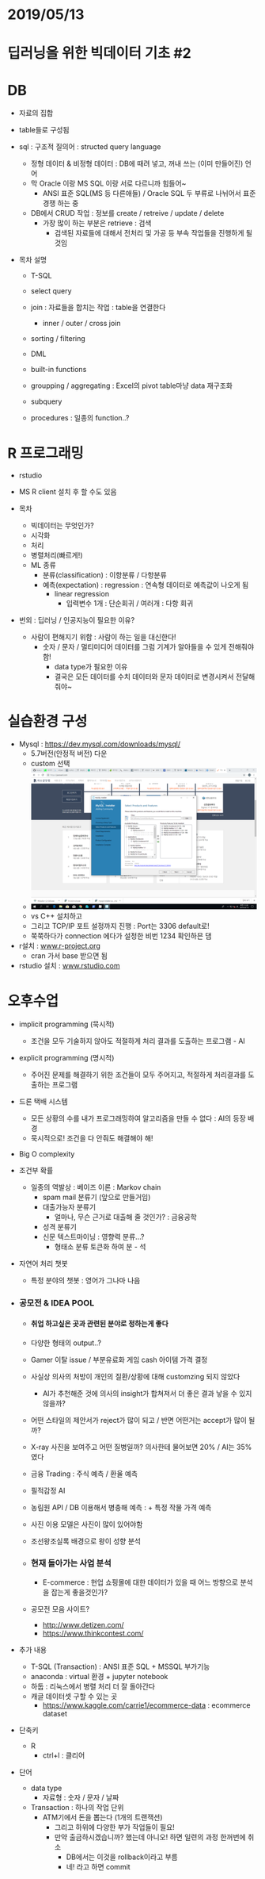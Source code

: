 # 2019/05/13

# 딥러닝을 위한 빅데이터 기초 #2

# DB

- 자료의 집합

- table들로 구성됨

- sql : 구조적 질의어 : structed query language

  - 정형 데이터 & 비정형 데이터 : DB에 때려 넣고, 꺼내 쓰는 (이미 만들어진) 언어
  - 막 Oracle 이랑 MS SQL 이랑 서로 다르니까 힘들어~
    - ANSI 표준 SQL(MS 등 다른애들) / Oracle SQL 두 부류로 나뉘어서 표준경쟁 하는 중
  - DB에서 CRUD 작업 : 정보를 create / retreive / update / delete
    - 가장 많이 하는 부분은 retrieve : 검색
      - 검색된 자료들에 대해서 전처리 및 가공 등 부속 작업들을 진행하게 될 것임

  

- 목차 설명

  - T-SQL

  - select query

  - join : 자료들을 합치는 작업 : table을 연결한다

    - inner / outer / cross join

  - sorting / filtering

  - DML

  - built-in functions

  - groupping / aggregating : Excel의 pivot table마냥 data 재구조화

  - subquery

  - procedures : 일종의 function..? 

    

# R 프로그래밍

- rstudio
- MS R client 설치 후 할 수도 있음
- 목차
  - 빅데이터는 무엇인가?
  - 시각화
  - 처리
  - 병렬처리(빠르게!)
  - ML 종류
    - 분류(classification) : 이항분류 / 다항분류
    - 예측(expectation) : regression : 연속형 데이터로 예측값이 나오게 됨
      - linear regression
        - 입력변수 1개 : 단순회귀 / 여러개 : 다항 회귀



- 번외 : 딥러닝 / 인공지능이 필요한 이유?
  - 사람이 편해지기 위함 : 사람이 하는 일을 대신한다!
    - 숫자 / 문자 / 멀티미디어 데이터를 그럼 기계가 알아들을 수 있게 전해줘야 함!
      - data type가 필요한 이유
      - 결국은 모든 데이터를 수치 데이터와 문자 데이터로 변경시켜서 전달해줘야~



# 실습환경 구성

- Mysql : <https://dev.mysql.com/downloads/mysql/>
  - 5.7버전(안정적 버전) 다운
  - custom 선택
  - ![1557714389618](1557714389618.png)
  - vs C++ 설치하고
  - 그리고 TCP/IP 포트 설정까지 진행 : Port는 3306 default로!
  - 쭉쭉하다가 connection 에다가 설정한 비번 1234 확인하믄 댐
- r설치 : www.r-project.org
  - cran 가서 base 받으면 됨
- rstudio 설치 : www.rstudio.com



# 오후수업

- implicit programming (묵시적)

  - 조건을 모두 기술하지 않아도 적절하게 처리 결과를 도출하는 프로그램 - AI

- explicit programming (명시적)

  - 주어진 문제를 해결하기 위한 조건들이 모두 주어지고, 적절하게 처리결과를 도출하는 프로그램

- 드론 택배 시스템

  - 모든 상황의 수를 내가 프로그래밍하여 알고리즘을 만들 수 없다 : AI의 등장 배경
  - 묵시적으로! 조건을 다 안줘도 해결해야 해!

- Big O complexity

- 조건부 확률

  - 일종의 역발상 : 베이즈 이론 : Markov chain
    - spam mail 분류기 (앞으로 만들거임)
    - 대출가능자 분류기
      - 얼마나, 무슨 근거로 대출해 줄 것인가? : 금융공학
    - 성격 분류기
    - 신문 텍스트마이닝 : 영향력 분류...?
      - 형태소 분류 토큰화 하여 분 - 석

- 자연어 처리 챗봇

  - 특정 분야의 챗봇 : 영어가 그나마 나음

- ### 공모전 & IDEA POOL

  - #### 취업 하고싶은 곳과 관련된 분야로 정하는게 좋다

  - 다양한 형태의 output..?

  - Gamer 이탈 issue / 부분유료화 게임 cash 아이템 가격 결정

  - 사실상 의사의 처방이 개인의 질환/상황에 대해 customzing 되지 않았다

    - AI가 추천해준 것에 의사의 insight가 합쳐져서 더 좋은 결과 낳을 수 있지 않을까?

  - 어떤 스타일의 제안서가 reject가 많이 되고 / 반면 어떤거는 accept가 많이 될까?

  - X-ray 사진을 보여주고 어떤 질병일까? 의사한테 물어보면 20% / AI는 35%였다

  - 금융 Trading : 주식 예측 / 환율 예측

  - 필적감정 AI

  - 농림원 API / DB 이용해서 병충해 예측 : + 특정 작물 가격 예측

  - 사진 이용 모델은 사진이 많이 있어야함

  - 조선왕조실록 배경으로 왕이 성향 분석

  - ### 현재 돌아가는 사업 분석

    - E-commerce : 현업 쇼핑몰에 대한 데이터가 있을 때 어느 방향으로 분석을 잡는게 좋을것인가?

  - 공모전 모음 사이트?

    - <http://www.detizen.com/>
    - <https://www.thinkcontest.com/>



- 추가 내용
  - T-SQL (Transaction) : ANSI 표준 SQL + MSSQL 부가기능
  - anaconda : virtual 환경 + jupyter notebook
  - 하둡 : 리눅스에서 병렬 처리 더 잘 돌아간다
  - 캐글 데이터셋 구할 수 있는 곳
    - <https://www.kaggle.com/carrie1/ecommerce-data> : ecommerce dataset
- 단축키
  - R
    - ctrl+l : 클리어
- 단어
  - data type
    - 자료형 : 숫자 / 문자 / 날짜
  - Transaction : 하나의 작업 단위
    - ATM기에서 돈을 뽑는다 (1개의 트랜잭션)
      - 그리고 하위에 다양한 부가 작업들이 필요!
      - 만약 출금하시겠습니까? 했는데 아니오! 하면 일련의 과정 한꺼번에 취소
        - DB에서는 이것을 rollback이라고 부름
        - 네! 라고 하면 commit